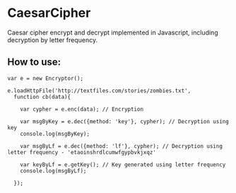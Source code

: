 # CaesarCipher
Caesar cipher encrypt and decrypt implemented in Javascript, including decryption by letter frequency.

## How to use:
```
var e = new Encryptor();

e.loadHttpFile('http://textfiles.com/stories/zombies.txt',
  function cb(data){

    var cypher = e.enc(data); // Encryption

    var msgByKey = e.dec({method: 'key'}, cypher); // Decryption using key
    console.log(msgByKey);

    var msgByLf = e.dec({method: 'lf'}, cypher); // Decryption using letter frequency - 'etaoinshrdlcumwfgypbvkjxqz'

    var keyByLf = e.getKey(); // Key generated using letter frequency
    console.log(msgByLf);

  });
```
